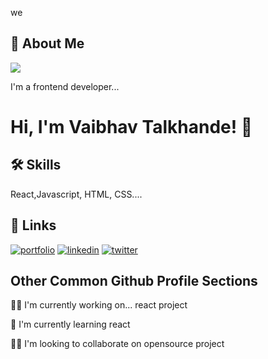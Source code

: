 we
## 🚀 About Me
<img src="https://avatars.githubusercontent.com/u/49303222?s=40&v=4">

I'm a frontend developer...


# Hi, I'm Vaibhav Talkhande! 👋

## 🛠 Skills
React,Javascript, HTML, CSS....


## 🔗 Links
[![portfolio](https://img.shields.io/badge/my_portfolio-000?style=for-the-badge&logo=ko-fi&logoColor=white)](https://katherineoelsner.com/)
[![linkedin](https://img.shields.io/badge/linkedin-0A66C2?style=for-the-badge&logo=linkedin&logoColor=white)](https://www.linkedin.com/in/vaibhav-talkhande-82601b16b/)
[![twitter](https://img.shields.io/badge/twitter-1DA1F2?style=for-the-badge&logo=twitter&logoColor=white)](https://twitter.com/VaibhavT27)


## Other Common Github Profile Sections
👩‍💻 I'm currently working on... react project

🧠 I'm currently learning  react

👯‍♀️ I'm looking to collaborate on opensource project
